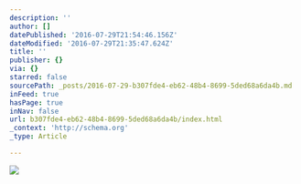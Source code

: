 ```yaml
---
description: ''
author: []
datePublished: '2016-07-29T21:54:46.156Z'
dateModified: '2016-07-29T21:35:47.624Z'
title: ''
publisher: {}
via: {}
starred: false
sourcePath: _posts/2016-07-29-b307fde4-eb62-48b4-8699-5ded68a6da4b.md
inFeed: true
hasPage: true
inNav: false
url: b307fde4-eb62-48b4-8699-5ded68a6da4b/index.html
_context: 'http://schema.org'
_type: Article

---
```

![](https://the-grid-user-content.s3-us-west-2.amazonaws.com/e94f312b-eef3-4cc0-b2f7-5963e8d94128.jpg)
